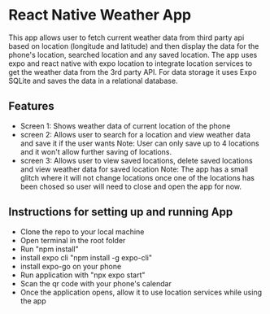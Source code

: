 # React Native Weather App

This app allows user to fetch current weather data from third party api based on location (longitude and latitude) and then display the data for the phone's location, searched location and any saved location. 
The app uses expo and react native with expo location to integrate location services to get the weather data from the 3rd party API. For data storage it uses Expo SQLite and saves the data in a relational database.

## Features
 - Screen 1: Shows weather data of current location of the phone
 - screen 2: Allows user to search for a location and view weather data and save it if the user wants
     Note: User can only save up to 4 locations and it won't allow further saving of locations.
 - screen 3: Allows user to view saved locations, delete saved locations and view weather data for saved location
   Note: The app has a small glitch where it will not change locations once one of the locations has been chosed so user will need to close and open the app for now.

## Instructions for setting up and running App
 - Clone the repo to your local machine
 - Open terminal in the root folder
 - Run "npm install"
 - install expo cli "npm install -g expo-cli"
 - install expo-go on your phone
 - Run application with "npx expo start"
 - Scan the qr code with your phone's calendar
 - Once the application opens, allow it to use location services while using the app
